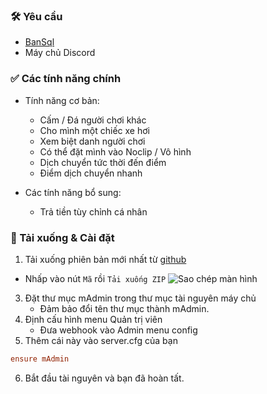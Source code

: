 ### 🛠 Yêu cầu

- [BanSql](https://github.com/Matdbx10/BanSql)
- Máy chủ Discord

### ✅ Các tính năng chính

- Tính năng cơ bản:
    - Cấm / Đá người chơi khác
    - Cho mình một chiếc xe hơi
    - Xem biệt danh người chơi
    - Có thể đặt mình vào Noclip / Vô hình
    - Dịch chuyển tức thời đến điểm
    - Điểm dịch chuyển nhanh

- Các tính năng bổ sung:
    - Trả tiền tùy chỉnh cá nhân


### 🔧 Tải xuống & Cài đặt

1. Tải xuống phiên bản mới nhất từ ​​[github](https://github.com/Matdbx10/mAdmin)
  - Nhấp vào nút `Mã` rồi `Tải xuống ZIP`
  ![](https://i.imgur.com/iF4dxA5.png "Sao chép màn hình")
3. Đặt thư mục mAdmin trong thư mục tài nguyên máy chủ
    - Đảm bảo đổi tên thư mục thành mAdmin.
4. Định cấu hình menu Quản trị viên
    - Đưa webhook vào Admin menu config
5. Thêm cái này vào server.cfg của bạn
```cfg
ensure mAdmin
```
6. Bắt đầu tài nguyên và bạn đã hoàn tất.